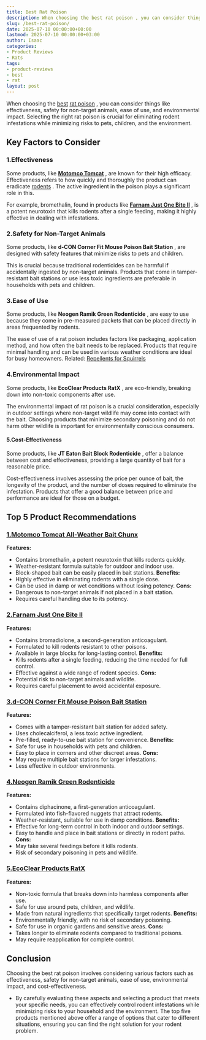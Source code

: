 ```yaml
---
title: Best Rat Poison
description: When choosing the best rat poison , you can consider things like effectiveness, safety for non-target animals, ease of use, and environmental impact.
slug: /best-rat-poison/
date: 2025-07-10 00:00:00+00:00
lastmod: 2025-07-10 00:00:00+03:00
author: Isaac
categories:
- Product Reviews
- Rats
tags:
- product-reviews
- best
- rat
layout: post
---
```

When choosing the [best](https://pestpolicy.com/best-chipmunk-repellents/)
[rat poison](http://www.canadianfieldnaturalist.ca/index.php/cfn/article/view/360)
, you can consider things like effectiveness, safety for non-target animals, ease of use, and environmental impact. Selecting the right rat poison is crucial for eliminating rodent infestations while minimizing risks to pets, children, and the environment.
## Key Factors to Consider
### 1.**Effectiveness**
Some products, like
[**Motomco Tomcat**](https://www.amazon.com/dp/B000HHM0JK/?tag=p-policy-20)
, are known for their high efficacy. Effectiveness refers to how quickly and thoroughly the product can eradicate
[rodents](https://pestpolicy.com/best-poison-for-squirrels/)
. The active ingredient in the poison plays a significant role in this.

For example, bromethalin, found in products like
[**Farnam Just One Bite II**](https://www.amazon.com/dp/B005ORDWYA/?tag=p-policy-20)
, is a potent neurotoxin that kills rodents after a single feeding, making it highly effective in dealing with infestations.
### 2.**Safety for Non-Target Animals**
Some products, like
**d-CON Corner Fit Mouse Poison Bait Station**
, are designed with safety features that minimize risks to pets and children.

This is crucial because traditional rodenticides can be harmful if accidentally ingested by non-target animals. Products that come in tamper-resistant bait stations or use less toxic ingredients are preferable in households with pets and children.
### 3.**Ease of Use**
Some products, like
**Neogen Ramik Green Rodenticide**
, are easy to use because they come in pre-measured packets that can be placed directly in areas frequented by rodents.

The ease of use of a rat poison includes factors like packaging, application method, and how often the bait needs to be replaced. Products that require minimal handling and can be used in various weather conditions are ideal for busy homeowners.
Related:
[Repellents for Squirrels](https://pestpolicy.com/best-squirrel-repellent/)
### 4.**Environmental Impact**
Some products, like
**EcoClear Products RatX**
, are eco-friendly, breaking down into non-toxic components after use.

The environmental impact of rat poison is a crucial consideration, especially in outdoor settings where non-target wildlife may come into contact with the bait. Choosing products that minimize secondary poisoning and do not harm other wildlife is important for environmentally conscious consumers.
#### 5.**Cost-Effectiveness**
Some products, like
**JT Eaton Bait Block Rodenticide**
, offer a balance between cost and effectiveness, providing a large quantity of bait for a reasonable price.

Cost-effectiveness involves assessing the price per ounce of bait, the longevity of the product, and the number of doses required to eliminate the infestation. Products that offer a good balance between price and performance are ideal for those on a budget.
## Top 5 Product Recommendations
### [1.**Motomco Tomcat All-Weather Bait Chunx**](https://www.amazon.com/dp/B000HHM0JK/?tag=p-policy-20)
**Features:**
- Contains bromethalin, a potent neurotoxin that kills rodents quickly.
- Weather-resistant formula suitable for outdoor and indoor use.
- Block-shaped bait can be easily placed in bait stations.
**Benefits:**
- Highly effective in eliminating rodents with a single dose.
- Can be used in damp or wet conditions without losing potency.
**Cons:**
- Dangerous to non-target animals if not placed in a bait station.
- Requires careful handling due to its potency.
### [2.**Farnam Just One Bite II**](https://www.amazon.com/dp/B005ORDWYA/?tag=p-policy-20)
**Features:**
- Contains bromadiolone, a second-generation anticoagulant.
- Formulated to kill rodents resistant to other poisons.
- Available in large blocks for long-lasting control.
**Benefits:**
- Kills rodents after a single feeding, reducing the time needed for full control.
- Effective against a wide range of rodent species.
**Cons:**
- Potential risk to non-target animals and wildlife.
- Requires careful placement to avoid accidental exposure.
### [3.**d-CON Corner Fit Mouse Poison Bait Station**](https://www.amazon.com/dp/B07FJXSZTS/?tag=p-policy-20)
**Features:**
- Comes with a tamper-resistant bait station for added safety.
- Uses cholecalciferol, a less toxic active ingredient.
- Pre-filled, ready-to-use bait station for convenience.
**Benefits:**
- Safe for use in households with pets and children.
- Easy to place in corners and other discreet areas.
**Cons:**
- May require multiple bait stations for larger infestations.
- Less effective in outdoor environments.
### [4.**Neogen Ramik Green Rodenticide**](https://www.amazon.com/dp/B005BUZL2Q/?tag=p-policy-20)
**Features:**
- Contains diphacinone, a first-generation anticoagulant.
- Formulated into fish-flavored nuggets that attract rodents.
- Weather-resistant, suitable for use in damp conditions.
**Benefits:**
- Effective for long-term control in both indoor and outdoor settings.
- Easy to handle and place in bait stations or directly in rodent paths.
**Cons:**
- May take several feedings before it kills rodents.
- Risk of secondary poisoning in pets and wildlife.
### [5.**EcoClear Products RatX**](https://www.amazon.com/dp/B0120BFEAM/?tag=p-policy-20)
**Features:**
- Non-toxic formula that breaks down into harmless components after use.
- Safe for use around pets, children, and wildlife.
- Made from natural ingredients that specifically target rodents.
**Benefits:**
- Environmentally friendly, with no risk of secondary poisoning.
- Safe for use in organic gardens and sensitive areas.
**Cons:**
- Takes longer to eliminate rodents compared to traditional poisons.
- May require reapplication for complete control.
## Conclusion
Choosing the best rat poison involves considering various factors such as effectiveness, safety for non-target animals, ease of use, environmental impact, and cost-effectiveness.
- By carefully evaluating these aspects and selecting a product that meets your specific needs, you can effectively control rodent infestations while minimizing risks to your household and the environment.
The top five products mentioned above offer a range of options that cater to different situations, ensuring you can find the right solution for your rodent problem.
